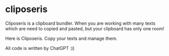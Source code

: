 # cliposeris

Cliposeris is a clipboard bundler. When you are working with many texts which are need to copied and pasted, but your clipboard has only one room!

Here is Cliposeris. Copy your texts and manage them.

All code is written by ChatGPT :))
